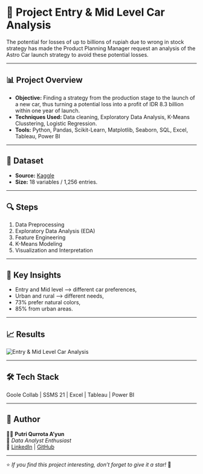 # 🚗  Project Entry & Mid Level Car Analysis

The potential for losses of up to billions of rupiah due to wrong in stock strategy has made the Product Planning Manager request an analysis of the Astro Car launch strategy to avoid these potential losses.

---

## 📊 Project Overview
- **Objective:** Finding a strategy from the production stage to the launch of a new car, thus turning a potential loss into a profit of IDR 8.3 billion within one year of launch. 
- **Techniques Used:** Data cleaning, Exploratory Data Analysis, K-Means Clusstering, Logistic Regression. 
- **Tools:** Python, Pandas, Scikit-Learn, Matplotlib, Seaborn, SQL, Excel, Tableau, Power BI

---

## 🧩 Dataset
- **Source:** [Kaggle]([https://www.kaggle.com/vjchoudhary7/customer-segmentation-tutorial-in-python](https://www.kaggle.com/datasets/nehalbirla/vehicle-dataset-from-cardekho?select=car+details+v4.csv))
- **Size:** 18 variables / 1,256 entries.
  
---

## 🔍 Steps
1. Data Preprocessing  
2. Exploratory Data Analysis (EDA)  
3. Feature Engineering  
4. K-Means Modeling  
5. Visualization and Interpretation

---

## 🚀 Key Insights
- Entry and Mid level ⟶ different car preferences, 
- Urban and rural ⟶  different needs, 
- 73% prefer natural colors,
- 85% from urban areas.

---

## 📈 Results
![Entry & Mid Level Car Analysis]([results/dashboard.png](https://drive.google.com/file/d/1z2r9_N4ZbajNn8EMycUJDK-slHb-UMf1/view?usp=drive_link))

---

## 🛠️ Tech Stack
Goole Collab | SSMS 21 | Excel | Tableau | Power BI

---
## 💬 Author
👩‍💻 **Putri Qurrota A’yun**  
📍 *Data Analyst Enthusiast*  
🔗 [LinkedIn](https://linkedin.com/in/putriqurrotaayun) | [GitHub](https://github.com/putriqurrotaayun)

---

⭐ *If you find this project interesting, don’t forget to give it a star!* 🌟
